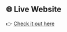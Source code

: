 ## 🌐 Live Website
👉 [Check it out here]([https://username.github.io/repo-name/](https://soulsync-cpu.github.io/MemeCoin/))
